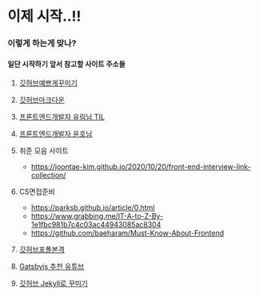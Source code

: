 # 이제 시작..!!

### 이렇게 하는게 맞나?


#### 일단 시작하기 앞서 참고할 사이트 주소들

1. [깃허브예쁘게꾸미기](https://yermi.tistory.com/entry/%EA%BF%80%ED%8C%81-Github-Readme-%EC%98%88%EC%81%98%EA%B2%8C-%EA%BE%B8%EB%AF%B8%EA%B8%B0-Readme-Header-Badge-Widget-%EB%93%B1#--%--Readme%--%EC%-A%A-%--%E-%-C%A-special%E-%-C%A-%--repository%--%EC%--%-D%EC%--%B-%ED%--%--%EA%B-%B-, "깃허브예쁘게꾸미기")

2. [깃허브마크다운](https://gist.github.com/ihoneymon/652be052a0727ad59601, "깃허브마크다운")

3. [프론트엔드개발자 유림님 TIL](http://milooy.github.io/TIL/)

4. [프론트엔드개발자 윤호님](https://www.yoon-ho.com/)

5. 취준 모음 사이트
    - https://joontae-kim.github.io/2020/10/20/front-end-interview-link-collection/

6. CS면접준비
    - https://parksb.github.io/article/0.html
    - https://www.grabbing.me/IT-A-to-Z-By-1e1fbc981b7c4c03ac44943085ac8304
    - https://github.com/baeharam/Must-Know-About-Frontend

7. [깃허브포폴본격](https://velog.io/@productuidev/%EC%A4%80%EB%B9%84%ED%95%98%EA%B8%B0-7-%ED%8F%AC%ED%8A%B8%ED%8F%B4%EB%A6%AC%EC%98%A4-GitHub)

8. [Gatsbyjs 추천 유튜브](https://www.youtube.com/watch?v=XE-6-ZVq1Og)

9. [깃허브 Jekyll로 꾸미기](https://supermemi.tistory.com/145)